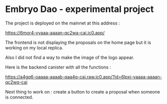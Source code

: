 # Embryo Dao - experimental project

The project is deployed on the mainnet
at this address :

https://6mor4-vyaaa-aaaan-qc2wa-cai.ic0.app/

The frontend is not displaying the proposals
on the home page
but it is working on my local replica.

Also I did not find a way to make the image of
the logo appear.

Here is the backend canister with all the functions :

https://a4gq6-oaaaa-aaaab-qaa4q-cai.raw.ic0.app/?id=6lpxi-yaaaa-aaaan-qc2wq-cai

Next thing to work on :
create a button to create a proposal
when someone is connected.

